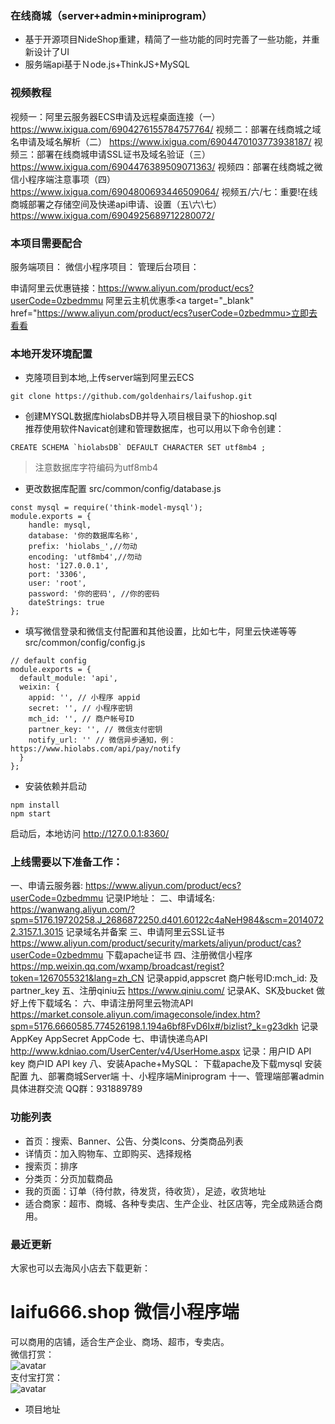 ### 在线商城（server+admin+miniprogram）

+ 基于开源项目NideShop重建，精简了一些功能的同时完善了一些功能，并重新设计了UI
+ 服务端api基于Ｎode.js+ThinkJS+MySQL

### 视频教程
视频一：阿里云服务器ECS申请及远程桌面连接（一）
https://www.ixigua.com/6904276155784757764/
视频二：部署在线商城之域名申请及域名解析（二）
https://www.ixigua.com/6904470103773938187/
视频三：部署在线商城申请SSL证书及域名验证（三）
https://www.ixigua.com/6904476389509071363/
视频四：部署在线商城之微信小程序端注意事项（四）
https://www.ixigua.com/6904800693446509064/
视频五/六/七：重要!在线商城部署之存储空间及快递api申请、设置（五\六\七）
https://www.ixigua.com/6904925689712280072/



### 本项目需要配合  
服务端项目：
微信小程序项目：
管理后台项目：

申请阿里云优惠链接：https://www.aliyun.com/product/ecs?userCode=0zbedmmu
阿里云主机优惠季<a target="_blank" href="https://www.aliyun.com/product/ecs?userCode=0zbedmmu>立即去看看</a>


### 本地开发环境配置
+ 克隆项目到本地,上传server端到阿里云ECS
```
git clone https://github.com/goldenhairs/laifushop.git
```
+ 创建MYSQL数据库hiolabsDB并导入项目根目录下的hioshop.sql  
推荐使用软件Navicat创建和管理数据库，也可以用以下命令创建：
```
CREATE SCHEMA `hiolabsDB` DEFAULT CHARACTER SET utf8mb4 ;
```
> 注意数据库字符编码为utf8mb4 
+ 更改数据库配置
  src/common/config/database.js
```
const mysql = require('think-model-mysql');
module.exports = {
    handle: mysql,
    database: '你的数据库名称',
    prefix: 'hiolabs_',//勿动
    encoding: 'utf8mb4',//勿动
    host: '127.0.0.1',
    port: '3306',
    user: 'root',
    password: '你的密码', //你的密码
    dateStrings: true
};
```

+ 填写微信登录和微信支付配置和其他设置，比如七牛，阿里云快递等等
src/common/config/config.js
```
// default config
module.exports = {
  default_module: 'api',
  weixin: {
    appid: '', // 小程序 appid
    secret: '', // 小程序密钥
    mch_id: '', // 商户帐号ID
    partner_key: '', // 微信支付密钥
    notify_url: '' // 微信异步通知，例：https://www.hiolabs.com/api/pay/notify
  }
};
```

+ 安装依赖并启动
```
npm install
npm start
```
启动后，本地访问 http://127.0.0.1:8360/

### 上线需要以下准备工作： 
一、申请云服务器:
https://www.aliyun.com/product/ecs?userCode=0zbedmmu
记录IP地址：
二、申请域名:
https://wanwang.aliyun.com/?spm=5176.19720258.J_2686872250.d401.60122c4aNeH984&scm=20140722.3157.1.3015
记录域名并备案
三、申请阿里云SSL证书
https://www.aliyun.com/product/security/markets/aliyun/product/cas?userCode=0zbedmmu
下载apache证书
四、注册微信小程序
https://mp.weixin.qq.com/wxamp/broadcast/regist?token=1267055321&lang=zh_CN
记录appid,appscret
商户帐号ID:mch_id: 及partner_key
五、注册qiniu云
https://www.qiniu.com/
记录AK、SK及bucket
做好上传下载域名：
六、申请注册阿里云物流API
https://market.console.aliyun.com/imageconsole/index.htm?spm=5176.6660585.774526198.1.194a6bf8FvD6Ix#/bizlist?_k=g23dkh
记录 AppKey   AppSecret   AppCode
七、申请快递鸟API
http://www.kdniao.com/UserCenter/v4/UserHome.aspx
记录：用户ID   API key  商户ID API key
八、安装Apache+MySQL：
下载apache及下载mysql
安装配置
九、部署商城Server端
十、小程序端Miniprogram
十一、管理端部署admin
具体进群交流 QQ群：931889789
### 功能列表
+ 首页：搜索、Banner、公告、分类Icons、分类商品列表
+ 详情页：加入购物车、立即购买、选择规格
+ 搜索页：排序
+ 分类页：分页加载商品
+ 我的页面：订单（待付款，待发货，待收货），足迹，收货地址
+ 适合商家：超市、商城、各种专卖店、生产企业、社区店等，完全成熟适合商用。
### 最近更新 
大家也可以去海风小店去下载更新：
# laifu666.shop 微信小程序端

可以商用的店铺，适合生产企业、商场、超市，专卖店。  
微信打赏：  
![avatar](http://106.14.41.119/wxds.png)  
支付宝打赏：  
![avatar](http://106.14.41.119/zfb.jpg)  
- 项目地址 
 
